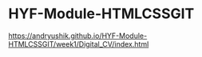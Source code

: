 # HYF-Module-HTMLCSSGIT
https://andryushik.github.io/HYF-Module-HTMLCSSGIT/week1/Digital_CV/index.html
